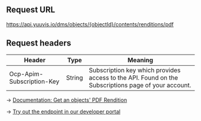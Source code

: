 ## Request URL
https://api.yuuvis.io/dms/objects/{objectId}/contents/renditions/pdf

## Request headers
| Header                    | Type   | Meaning                                                                                             |
|---------------------------|--------|-----------------------------------------------------------------------------------------------------|
| Ocp-Apim-Subscription-Key | String | Subscription key which provides access to the API. Found on the Subscriptions page of your account. |

&rarr; [Documentation: Get an objects' PDF Rendition](https://github.com/yuuvis/Documentation/wiki/Rendition-requests)

&rarr; [Try out the endpoint in our developer portal](https://yuuvis.io/Apis/Endpoints/dms-view-api)
